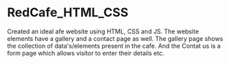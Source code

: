 # RedCafe_HTML_CSS
Created an ideal afe website using HTML, CSS and JS. The website elements have a gallery and a contact page as well. The gallery page shows the collection of data's/elements present in the cafe. And the Contat us is a form page which allows visitor to enter their details etc. 
